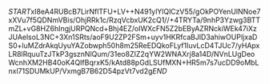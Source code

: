 $START$xI8eA4RUBcB7LirNflTFU+LV++N491ylYlQlCzV55/gOkPOYenUlNNoe7xXVu7f5QDNmVBis/OhjRRk1c/RzqVcbxUK2cQ1//+4TRYTa/9nhP3Yzwg3BTTmZL+vG8HZ6hIngjURPQNcd+Bhj4EZ/oIWXcFN5Z2bEByAZRNckiWEk47iXzJUAelsoL3NC+3Xn1SRts/aoF9U2ZP2FSm+uyv1HKRfcaBJlD3ahiwOUPIjxaDS0+luMZdrAkqUyuYAZobwph50h8m25ReEDQkoFLyf1IuvLcD4TJUc7/yHApxLR8lRquuTzJTkP3gsznNlQum/31eo8ZIZ2qYW2WNAXrj8a14D/NVnLUgDeoWcnhXM2HB40oK4QIfBqrxK5/kAtd88pGdLSUfMXN+HR5m7s7ucDD9oMbLnxl71SDUMkUP/VxmgB7B62D54pzVt7vd2g$END$